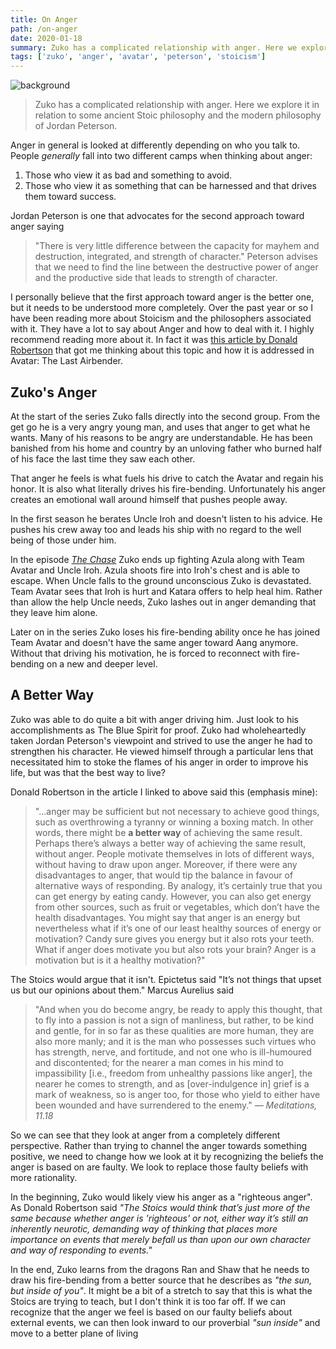 ```yaml
---
title: On Anger
path: /on-anger
date: 2020-01-18
summary: Zuko has a complicated relationship with anger. Here we explore it in relation to some ancient Stoic philosophy and the modern philosophy of Jordan Peterson.
tags: ['zuko', 'anger', 'avatar', 'peterson', 'stoicism']
---
```


![background](./images/blog_bg_1.jpg)

> Zuko has a complicated relationship with anger. Here we explore it in relation to some ancient Stoic philosophy and the modern philosophy of Jordan Peterson.

Anger in general is looked at differently depending on who you talk to. People *generally* fall into two different camps when thinking about anger:

1. Those who view it as bad and something to avoid.
2. Those who view it as something that can be harnessed and that drives them toward success.

Jordan Peterson is one that advocates for the second approach toward anger saying 
> "There is very little difference between the capacity for mayhem and destruction, integrated, and strength of character." 
Peterson advises that we need to find the line between the destructive power of anger and the productive side that leads to strength of character. 

I personally believe that the first approach toward anger is the better one, but it needs to be understood more completely. Over the past year or so I have been reading more about Stoicism and the philosophers associated with it. They have a lot to say about Anger and how to deal with it. I highly recommend reading more about it. In fact it was [this article by Donald Robertson](https://medium.com/stoicism-philosophy-as-a-way-of-life/stoicism-versus-jordan-peterson-6a5d22911315) that got me thinking about this topic and how it is addressed in Avatar: The Last Airbender. 
 
## Zuko's Anger

At the start of the series Zuko falls directly into the second group. From the get go he is a very angry young man, and uses that anger to get what he wants. Many of his reasons to be angry are understandable.  He has been banished from his home and country by an unloving father who burned half of his face the last time they saw each other. 

That anger he feels is what fuels his drive to catch the Avatar and regain his honor. It is also what literally drives his fire-bending. Unfortunately his anger creates an emotional wall around himself that pushes people away. 

In the first season he berates Uncle Iroh and doesn't listen to his advice. He pushes his crew away too and leads his ship with no regard to the well being of those under him. 

In the episode *[The Chase](https://avatar.fandom.com/wiki/The_Chase)* Zuko ends up fighting Azula along with Team Avatar and Uncle Iroh. Azula shoots fire into Iroh's chest and is able to escape. When Uncle falls to the ground unconscious Zuko is devastated. Team Avatar sees that Iroh is hurt and Katara offers to help heal him. Rather than allow the help Uncle needs, Zuko lashes out in anger demanding that they leave him alone.

Later on in the series Zuko loses his fire-bending ability once he has joined Team Avatar and doesn't have the same anger toward Aang anymore. Without that driving his motivation, he is forced to reconnect with fire-bending on a new and deeper level.

## A Better Way
Zuko was able to do quite a bit with anger driving him. Just look to his accomplishments as The Blue Spirit for proof. Zuko had wholeheartedly taken Jordan Peterson's viewpoint and strived to use the anger he had to strengthen his character. He viewed himself through a particular lens that necessitated him to stoke the flames of his anger in order to improve his life, but was that the best way to live? 

Donald Robertson in the article I linked to above said this (emphasis mine): 
> "...anger may be sufficient but not necessary to achieve good things, such as overthrowing a tyranny or winning a boxing match. In other words, there might be **a better way** of achieving the same result. Perhaps there’s always a better way of achieving the same result, without anger. People motivate themselves in lots of different ways, without having to draw upon anger. Moreover, if there were any disadvantages to anger, that would tip the balance in favour of alternative ways of responding. By analogy, it’s certainly true that you can get energy by eating candy. However, you can also get energy from other sources, such as fruit or vegetables, which don’t have the health disadvantages. You might say that anger is an energy but nevertheless what if it’s one of our least healthy sources of energy or motivation? Candy sure gives you energy but it also rots your teeth. What if anger does motivate you but also rots your brain? Anger is a motivation but is it a healthy motivation?"

The Stoics would argue that it isn't. Epictetus said "It’s not things that upset us but our opinions about them." Marcus Aurelius said 
> "And when you do become angry, be ready to apply this thought, that to fly into a passion is not a sign of manliness, but rather, to be kind and gentle, for in so far as these qualities are more human, they are also more manly; and it is the man who possesses such virtues who has strength, nerve, and fortitude, and not one who is ill-humoured and discontented; for the nearer a man comes in his mind to impassibility [i.e., freedom from unhealthy passions like anger], the nearer he comes to strength, and as [over-indulgence in] grief is a mark of weakness, so is anger too, for those who yield to either have been wounded and have surrendered to the enemy." *— Meditations, 11.18*

So we can see that they look at anger from a completely different perspective. Rather than trying to channel the anger towards something positive, we need to change how we look at it by recognizing the beliefs the anger is based on are faulty. We look to replace those faulty beliefs with more rationality. 

In the beginning, Zuko would likely view his anger as a "righteous anger". As Donald Robertson said *"The Stoics would think that’s just more of the same because whether anger is 'righteous' or not, either way it’s still an inherently neurotic, demanding way of thinking that places more importance on events that merely befall us than upon our own character and way of responding to events."*

In the end, Zuko learns from the dragons Ran and Shaw that he needs to draw his fire-bending from a better source that he describes as *"the sun, but inside of you"*. It might be a bit of a stretch to say that this is what the Stoics are trying to teach, but I don't think it is too far off. If we can recognize that the anger we feel is based on our faulty beliefs about external events, we can then look inward to our proverbial *"sun inside"* and move to a better plane of living
